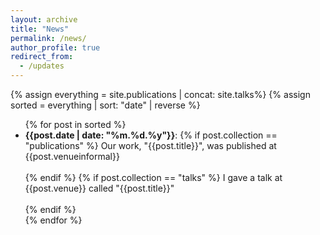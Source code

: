```yaml
---
layout: archive
title: "News"
permalink: /news/
author_profile: true
redirect_from:
  - /updates
---
```


{% assign everything = site.publications | concat: site.talks%}
{% assign sorted = everything | sort: "date" | reverse %}

<ul>{% for post in sorted %}
  <li><i class="fa fa-w fa-newspaper-o"> </i> <b>{{post.date | date: "%m.%d.%y"}}</b>: 
  {% if post.collection == "publications" %}
    Our work, "{{post.title}}", was published at {{post.venueinformal}} <br><br>
  {% endif %}
  {% if post.collection == "talks" %}
    I gave a talk at {{post.venue}} called "{{post.title}}" <br><br>
  {% endif %}
  </li>
{% endfor %}</ul>